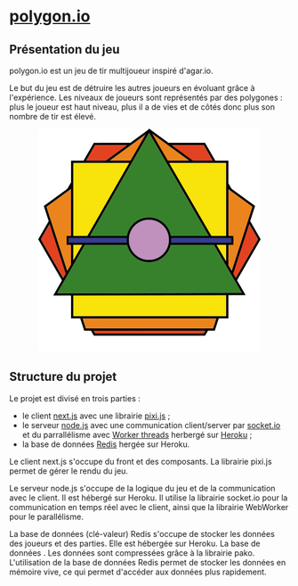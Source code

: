 # [polygon.io](https://polygonio.herokuapp.com/)

## Présentation du jeu

polygon.io est un jeu de tir multijoueur inspiré d'agar.io.

Le but du jeu est de détruire les autres joueurs en évoluant grâce à l'expérience. Les niveaux de joueurs sont représentés par des polygones : plus le joueur est haut niveau, plus il a de vies et de côtés donc plus son nombre de tir est élevé.

<div align="center"><img src="public/sprites/logo/logo.png"></div>

## Structure du projet

Le projet est divisé en trois parties :

-   le client [next.js](https://nextjs.org/) avec une librairie [pixi.js](https://pixijs.com/) ;
-   le serveur [node.js](https://nodejs.org/en) avec une communication client/server par [socket.io](https://socket.io/) et du parrallélisme avec [Worker threads](https://nodejs.org/api/worker_threads.html) herbergé sur [Heroku](https://www.heroku.com/) ;
-   la base de données [Redis](https://redis.io/) hergée sur Heroku.

Le client next.js s'occupe du front et des composants. La librairie pixi.js permet de gérer le rendu du jeu.

Le serveur node.js s'occupe de la logique du jeu et de la communication avec le client. Il est hébergé sur Heroku. Il utilise la librairie socket.io pour la communication en temps réel avec le client, ainsi que la librairie WebWorker pour le parallélisme.

La base de données (clé-valeur) Redis s'occupe de stocker les données des joueurs et des parties. Elle est hébergée sur Heroku. La base de données . Les données sont compressées grâce à la librairie pako. L'utilisation de la base de données Redis permet de stocker les données en mémoire vive, ce qui permet d'accéder aux données plus rapidement.
